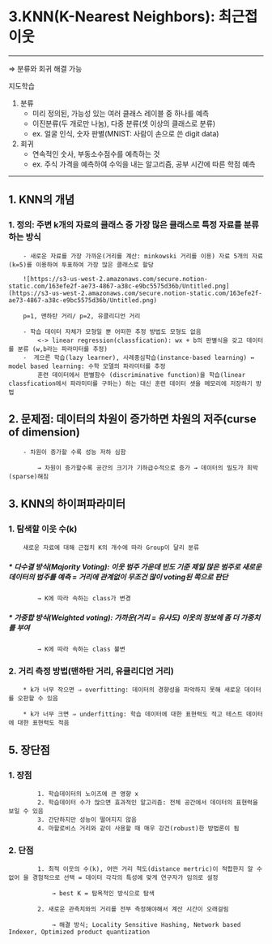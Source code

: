 # 3.KNN(K-Nearest Neighbors): 최근접 이웃
___
⇒ 분류와 회귀 해결 가능

지도학습

1. 분류
    - 미리 정의된, 가능성 있는 여러 클래스 레이블 중 하나를 예측
    - 이진분류(두 개로만 나눔), 다중 분류(셋 이상의 클래스로 분류)
    - ex. 얼굴 인식, 숫자 판별(MNIST: 사람이 손으로 쓴 digit data)
2. 회귀
    - 연속적인 숫사, 부동소수점수를 예측하는 것
    - ex. 주식 가격을 예측하여 수익을 내는 알고리즘, 공부 시간에 따른 학점 예측
___

## 1. KNN의 개념
###    1. 정의: 주변 k개의 자료의 클래스 중 가장 많은 클래스로 특정 자료를 분류하는 방식
        - 새로운 자료를 가장 가까운(거리를 계산: minkowski 거리를 이용) 자료 5개의 자료(k=5)를 이용하여 투표하여 가장 많은 클래스로 할당

        ![https://s3-us-west-2.amazonaws.com/secure.notion-static.com/163efe2f-ae73-4867-a38c-e9bc5575d36b/Untitled.png](https://s3-us-west-2.amazonaws.com/secure.notion-static.com/163efe2f-ae73-4867-a38c-e9bc5575d36b/Untitled.png)

        p=1, 맨하탄 거리/ p=2, 유클리디언 거리

        - 학습 데이터 자체가 모형일 뿐 어떠한 추정 방법도 모형도 없음
            <-> linear regression(classfication): wx + b의 판별식을 갖고 데이터를 분류 (w,b라는 파라미터를 추정)
        -  게으른 학습(lazy learner), 사례중심학습(instance-based learning) ↔ model based learning: 수학 모델의 파라미터를 추정
            훈련 데이터에서 판별함수 (discriminative function)을 학습(linear classfication에서 파라미터를 구하는) 하는 대신 훈련 데이터 셋을 메모리에 저장하기 방법


##    2. 문제점: 데이터의 차원이 증가하면 차원의 저주(curse of dimension)
        - 차원이 증가할 수록 성능 저하 심함

            → 차원이 증가할수록 공간의 크기가 기하급수적으로 증가 → 데이터의 밀도가 희박(sparse)해짐

##    3. KNN의 하이퍼파라미터

###        1. 탐색할 이웃 수(k)
        새로운 자료에 대해 근접치 K의 개수에 따라 Group이 달리 분류

#####        * 다수결 방식(Majority Voting): 이웃 범주 가운데 빈도 기준 제일 많은 범주로 새로운 데이터의 범주를 예측 = 거리에 관계없이 무조건 많이 voting된 쪽으로 판단

            → K에 따라 속하는 class가 변경

#####        * 가중합 방식(Weighted voting): 가까운(거리 = 유샤도) 이웃의 정보에 좀 더 가중치를 부여

            → K에 따라 속하는 class 불변
            
###        2. 거리 측정 방법(맨하탄 거리, 유클리디언 거리)

        * k가 너무 작으면 ⇒ overfitting: 데이터의 경향성을 파악하지 못해 새로운 데이터를 오판할 수 있음

        * k가 너무 크면 ⇒ underfitting: 학습 데이터에 대한 표현력도 적고 테스트 데이터에 대한 표현력도 적음


##        5. 장단점
###        1. 장점
            1. 학습데이터의 노이즈에 큰 영향 x
            2. 학습데이터 수가 많으면 효과적인 알고리즘: 전체 공간에서 데이터의 표현력을 보일 수 있음
            3. 간단하지만 성능이 떨어지지 않음
            4. 마할로비스 거리와 같이 사용할 때 매우 강건(robust)한 방법론이 됨
###        2. 단점
            1. 최적 이웃의 수(k), 어떤 거리 척도(distance mertric)이 적합한지 알 수 없어 을 경험적으로 선택 = 데이터 각각의 특성에 맞게 연구자가 임의로 설정

                → best K = 탐욕적인 방식으로 탐색

            2. 새로운 관측치와의 거리를 전부 측정해야해서 계산 시간이 오래걸림

                → 해결 방식; Locality Sensitive Hashing, Network based Indexer, Optimized product quantization

